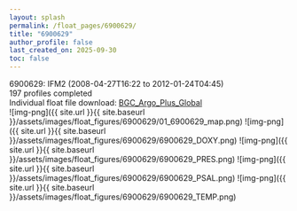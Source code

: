 ```yaml
---
layout: splash
permalink: /float_pages/6900629/
title: "6900629"
author_profile: false
last_created_on: 2025-09-30
toc: false
---
```

 
6900629: IFM2 (2008-04-27T16:22 to 2012-01-24T04:45)\
197 profiles completed\
Individual float file download: [BGC_Argo_Plus_Global](https://ftp.soest.hawaii.edu/bgc_argo_plus/Individual_Floats/outliers_removed/6900629_Sprof_processed.nc)\
![img-png]({{ site.url }}{{ site.baseurl }}/assets/images/float_figures/6900629/01_6900629_map.png)
![img-png]({{ site.url }}{{ site.baseurl }}/assets/images/float_figures/6900629/6900629_DOXY.png)
![img-png]({{ site.url }}{{ site.baseurl }}/assets/images/float_figures/6900629/6900629_PRES.png)
![img-png]({{ site.url }}{{ site.baseurl }}/assets/images/float_figures/6900629/6900629_PSAL.png)
![img-png]({{ site.url }}{{ site.baseurl }}/assets/images/float_figures/6900629/6900629_TEMP.png)
